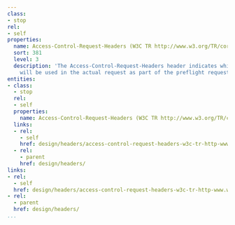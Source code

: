 ```yaml
---
class:
- stop
rel:
- self
properties:
  name: Access-Control-Request-Headers (W3C TR http://www.w3.org/TR/cors)
  sort: 381
  level: 3
  description: 'The Access-Control-Request-Headers header indicates which headers
    will be used in the actual request as part of the preflight request. '
entities:
- class:
  - stop
  rel:
  - self
  properties:
    name: Access-Control-Request-Headers (W3C TR http://www.w3.org/TR/cors)
  links:
  - rel:
    - self
    href: design/headers/access-control-request-headers-w3c-tr-http-www.w3.org-tr-cors.md
  - rel:
    - parent
    href: design/headers/
links:
- rel:
  - self
  href: design/headers/access-control-request-headers-w3c-tr-http-www.w3.org-tr-cors.md
- rel:
  - parent
  href: design/headers/
...
```

